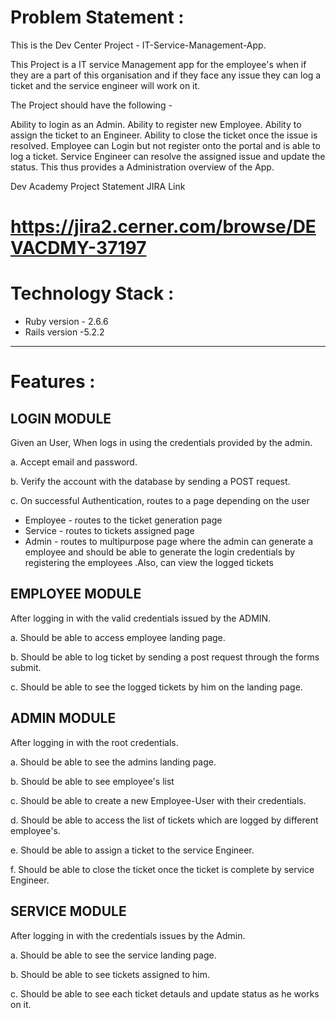 # Problem Statement : 
This is the Dev Center Project - IT-Service-Management-App.

This Project is a IT service Management app for the employee's when if they are a part of this organisation and
if they face any issue they can log a ticket and the service engineer will work on it.

The Project should have the following -

Ability to login as an Admin.
Ability to register new Employee.
Ability to assign the ticket to an Engineer.
Ability to close the ticket once the issue is resolved.
Employee can Login but not register onto the portal and is able to log a ticket.
Service Engineer can resolve the assigned issue and update the status.
This thus provides a Administration overview of the App.

Dev Academy Project Statement JIRA Link

https://jira2.cerner.com/browse/DEVACDMY-37197
=======

# Technology Stack :

* Ruby version - 2.6.6
* Rails version -5.2.2

------------

# Features :

## LOGIN MODULE

Given an User, When logs in using the credentials provided by the admin.

a. Accept email and password.

b. Verify the account with the database by sending a POST request.

c. On successful Authentication, routes to a page depending on the user
 * Employee - routes to the ticket generation page
 * Service - routes to tickets assigned page
 * Admin - routes to multipurpose page where the admin can generate a
           employee and should be able to generate the login credentials
            by registering the employees .Also, can view the logged tickets

## EMPLOYEE MODULE
After logging in with the valid credentials issued by the ADMIN.

a. Should be able to access employee landing page.

b. Should be able to log ticket by sending a post request through the forms submit.

c. Should be able to see the logged tickets by him on the landing page.

## ADMIN MODULE
After logging in with the root credentials.

a. Should be able to see the admins landing page.

b. Should be able to see employee's list

c. Should be able to create a new Employee-User with their credentials.

d. Should be able to access the list of tickets which are logged by different employee's.

e. Should be able to assign a ticket to the service Engineer.

f. Should be able to close the ticket once the ticket is complete by service Engineer.

## SERVICE MODULE
After logging in with the credentials issues by the Admin.

a. Should be able to see the service landing page.

b. Should be able to see tickets assigned to him.

c. Should be able to see each ticket detauls and update status as he works on it.


